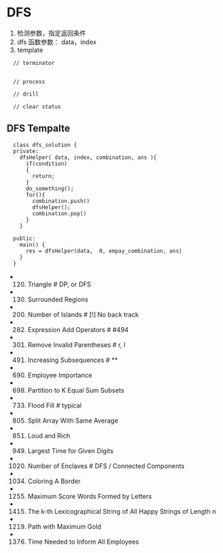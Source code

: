 # DFS
1. 检测参数，指定返回条件
2. dfs 函数参数： data，index
3. template
```
  // terminator


  // process

  // drill

  // clear status
```
## DFS Tempalte
```
  class dfs_solution {
  private:
    dfsHelper( data, index, combination, ans ){
      if(condition)
      {
        return;
      }
      do_something();
      for(){
        combination.push()
        dfsHelper();
        combination.pop()
      }
    }

  public:
    main() {
      res = dfsHelper(data,  0, empay_combination, ans)
    }
  }
```


- 120. Triangle                          # DP, or DFS
- 130. Surrounded Regions
- 200. Number of Islands                 # [!] No back track
- 282. Expression Add Operators          # #494
- 301. Remove Invalid Parentheses        # r, l 
- 491. Increasing Subsequences           # **
- 690. Employee Importance
- 698. Partition to K Equal Sum Subsets
- 733. Flood Fill                        # typical
- 805. Split Array With Same Average
- 851. Loud and Rich
- 949. Largest Time for Given Digits
- 1020. Number of Enclaves               #  DFS / Connected Components
- 1034. Coloring A Border
- 1255. Maximum Score Words Formed by Letters
- 1415. The k-th Lexicographical String of All Happy Strings of Length n
- 1219. Path with Maximum Gold
- 1376. Time Needed to Inform All Employees

